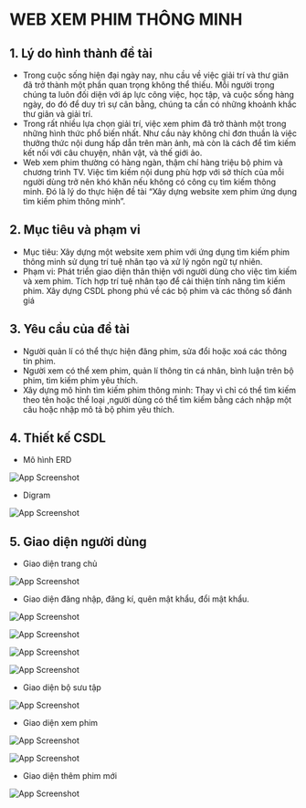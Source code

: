 # WEB XEM PHIM THÔNG MINH
## 1.	Lý do hình thành đề tài
-	Trong cuộc sống hiện đại ngày nay, nhu cầu về việc giải trí và thư giãn đã trở thành một phần quan trọng không thể thiếu. Mỗi người trong chúng ta luôn đối diện với áp lực công việc, học tập, và cuộc sống hàng ngày, do đó để duy trì sự cân bằng, chúng ta cần có những khoảnh khắc thư giãn và giải trí.
-	Trong rất nhiều lựa chọn giải trí, việc xem phim đã trở thành một trong những hình thức phổ biến nhất. Như cầu này không chỉ đơn thuần là việc thưởng thức nội dung hấp dẫn trên màn ảnh, mà còn là cách để tìm kiếm kết nối với câu chuyện, nhân vật, và thế giới ảo.
-	Web xem phim thường có hàng ngàn, thậm chí hàng triệu bộ phim và chương trình TV. Việc tìm kiếm nội dung phù hợp với sở thích của mỗi người dùng trở nên khó khăn nếu không có công cụ tìm kiếm thông minh. Đó là lý do thực hiện đề tài “Xây dựng website xem phim ứng dụng tìm kiếm phim thông minh”.
## 2. Mục tiêu và phạm vi
-	Mục tiêu: Xây dựng một website xem phim với ứng dụng tìm kiếm phim thông minh sử dụng trí tuệ nhân tạo và xử lý ngôn ngữ tự nhiên.
-	Phạm vi: Phát triển giao diện thân thiện với người dùng cho việc tìm kiếm và xem phim. Tích hợp trí tuệ nhân tạo để cải thiện tính năng tìm kiếm phim. Xây dựng CSDL phong phú về các bộ phim và các thông số đánh giá
## 3. Yêu cầu của đề tài
-	Người quản lí có thể thực hiện đăng phim, sửa đổi hoặc xoá các thông tin phim.
-	Người xem có thể xem phim, quản lí thông tin cá nhân, bình luận trên bộ phim, tìm kiếm phim yêu thích.
-	Xây dựng mô hình tìm kiếm phim thông minh: Thay vì chỉ có thể tìm kiếm theo tên hoặc thể loại ,người dùng có thể tìm kiếm bằng cách nhập một câu hoặc nhập mô tả bộ phim yêu thích.
## 4. Thiết kế CSDL
-	Mô hình ERD
  
 ![App Screenshot](https://github.com/phamducthangptit/HTTM/assets/84903801/5d730b4b-6d75-4f81-bed0-12396fbdc992)
-	Digram
  
 ![App Screenshot](https://github.com/phamducthangptit/HTTM/assets/84903801/783541bf-ffed-4d92-81a8-ef96f4a572ac)
## 5.	Giao diện người dùng
-	Giao diện trang chủ
  
![App Screenshot](https://github.com/phamducthangptit/HTTM/assets/84903801/747926fa-c204-496b-9e2a-9602864d82a8)
-	Giao diện đăng nhập, đăng kí, quên mật khẩu, đổi mật khẩu.
  
![App Screenshot](https://github.com/phamducthangptit/HTTM/assets/84903801/31c3fed9-c85c-4f6d-9b22-1669ad656358)

![App Screenshot](https://github.com/phamducthangptit/HTTM/assets/84903801/b6d8ffbb-fe7d-46b6-bd26-51b04ac1d54c)

![App Screenshot](https://github.com/phamducthangptit/HTTM/assets/84903801/96e41d0f-c740-4222-a021-781776ca930e)

![App Screenshot](https://github.com/phamducthangptit/HTTM/assets/84903801/7fc2b525-2e1a-4446-8d9b-aca72f556673)

-	Giao diện bộ sưu tập
  
![App Screenshot](https://github.com/phamducthangptit/HTTM/assets/84903801/26c1ed52-a725-43de-b43c-bfe0d26adb0e)
-	Giao diện xem phim

![App Screenshot](https://github.com/phamducthangptit/HTTM/assets/84903801/7274060a-6bf6-40e9-8b7f-180dc115c6c8)

![App Screenshot](https://github.com/phamducthangptit/HTTM/assets/84903801/40f8e8f1-7d32-4189-996b-169c4c09d5e5)
-	Giao diện thêm phim mới

![App Screenshot](https://github.com/phamducthangptit/HTTM/assets/84903801/49e9b3dd-645d-40b2-9071-f1803d4a7c20) 

 
